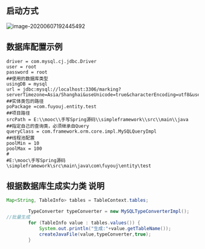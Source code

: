 ## 启动方式

![image-20200607192445492](..\simpleframework\README.assets\image-20200607192445492.png)

## 数据库配置示例

```properties
driver = com.mysql.cj.jdbc.Driver
user = root
password = root
##使用的数据库类型
usingDB = mysql
url = jdbc:mysql://localhost:3306/marking?serverTimezone=Asia/Shanghai&useUnicode=true&characterEncoding=utf8&useSSL=false
##实体类包的路径
poPackage =com.fuyouj.entity.test
##项目路径
srcPath = E:\\mooc\\手写Spring源码\\simpleframework\\src\\main\\java
##指定自己的查询类，必须继承自Query
queryClass = com.framework.orm.core.impl.MySQLQueryImpl
##线程池配置
poolMin = 10
poolMax = 100
#
#E:\mooc\手写Spring源码\simpleframework\src\main\java\com\fuyouj\entity\test
```

## 根据数据库生成实力类 说明

```java
Map<String, TableInfo> tables = TableContext.tables;

        TypeConverter typeConverter = new MySQLTypeConverterImpl();
//批量生成
        for (TableInfo value : tables.values()) {
            System.out.println("生成:"+value.getTableName());
            createJavaFile(value,typeConverter,true);
        }
```

